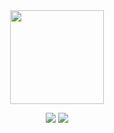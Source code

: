 <div align="center">

<img src="https://i.pinimg.com/originals/e8/d0/f1/e8d0f1794e2520ac2367c1d21c0966e9.gif" height="150" />

[![](https://img.shields.io/badge/portfolio-fbbf24)](https://razeenf.ca)
[![](https://img.shields.io/badge/linkedin-0077b5)](http://linkedin.com/in/razeenf)
</div>
